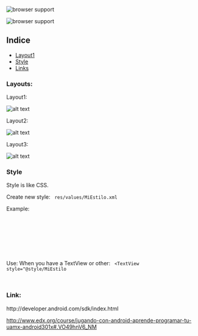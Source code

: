 
  ![browser support](http://appbalo.com/wp-content/uploads/2014/08/Android-Central---The-App-.png)

  ![browser support](http://www.android.com/new/images/logos-2x/android-wordmark-8EC047.png)



<h2>Indice</h2>
<ul>
	<li><a href="#indiceLayout"> Layout1</a></li>
	<li><a href="#style"> Style</a></li>
	<li><a href="#reference">Links</a></li>
</ul>





<h3 id="indiceLayout">Layouts:</h3>



Layout1:


![alt text](https://courses.edx.org/c4x/UPValenciaX/AIP201x/asset/practica_layouts.png "Layout1")






Layout2:


![alt text](https://courses.edx.org/c4x/UPValenciaX/AIP201x/asset/practica_layouts1.png "Layout2")






Layout3:


![alt text](https://courses.edx.org/c4x/UPValenciaX/AIP201x/asset/practica_layouts2.png "Layout3")




<h3 id="style">Style</h3>

Style is like CSS.

Create new style:
<code> res/values/MiEstilo.xml</code>

Example:
<code>

<resources>

   <style name="MiEstilo"

     parent="@android:style/TextAppearance.Medium">

       <item name="android:layout_width">match_parent</item>

       <item name="android:layout_height">wrap_content</item>

       <item name="android:textColor">#00FF00</item>

       <item name="android:typeface">monospace</item>

   </style>

</resources>

</code>



Use:
When you have a TextView or other:
<code>
<TextView
	style="@style/MiEstilo

</code>
<h3 id="reference">Link:</h3>
http://developer.android.com/sdk/index.html


http://www.edx.org/course/jugando-con-android-aprende-programar-tu-uamx-android301x#.VO49hnV6_NM
